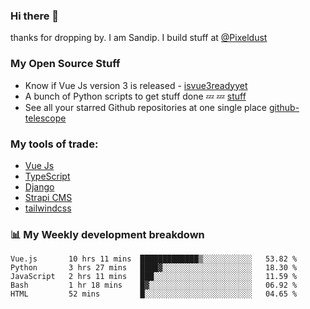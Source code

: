 ### Hi there 👋

thanks for dropping by.
I am Sandip. I build stuff at [@Pixeldust](github.com/pixeldust-in/)

###  **My Open Source Stuff**

 - Know if Vue Js version 3 is released -  [isvue3readyyet](https://github.com/sandiprb/isvue3readyyet)
 - A bunch of Python scripts to get stuff done 💤 💤 [stuff](https://github.com/sandiprb/stuff)
 - See all your starred Github repositories at one single place [github-telescope](https://github.com/sandiprb/github-telescope)



###  **My tools of trade:**
 - [Vue Js](https://github.com/vuejs/vue/)
 - [TypeScript](https://github.com/microsoft/TypeScript)
 - [Django](github.com/django/django)
 - [Strapi CMS](github.com/strapi/strapi)
 - [tailwindcss](https://github.com/tailwindlabs/tailwindcss)


###  📊 **My Weekly development breakdown**
<!--START_SECTION:waka-->
```text
Vue.js       10 hrs 11 mins  █████████████▒░░░░░░░░░░░   53.82 % 
Python       3 hrs 27 mins   ████▓░░░░░░░░░░░░░░░░░░░░   18.30 % 
JavaScript   2 hrs 11 mins   ███░░░░░░░░░░░░░░░░░░░░░░   11.59 % 
Bash         1 hr 18 mins    █▓░░░░░░░░░░░░░░░░░░░░░░░   06.92 % 
HTML         52 mins         █░░░░░░░░░░░░░░░░░░░░░░░░   04.65 % 
```
<!--END_SECTION:waka-->
